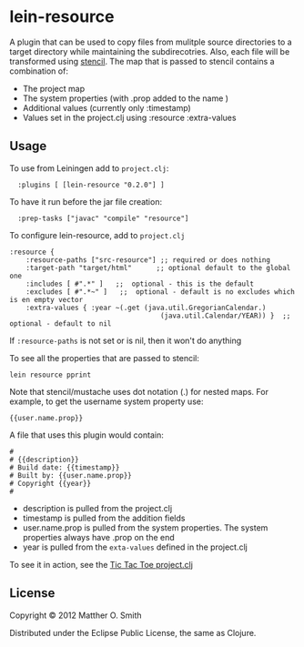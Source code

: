 # lein-resource

A plugin that can be used to copy files from mulitple source
directories to a target directory while maintaining the subdirecotries.  Also, each file
will be transformed using [stencil](https://github.com/davidsantiago/stencil).  The map 
that is passed to stencil contains a combination of:

* The project map
* The system properties (with .prop added to the name )
* Additional values (currently only :timestamp)
* Values set in the project.clj using :resource :extra-values

## Usage

To use from Leiningen add to `project.clj`:

      :plugins [ [lein-resource "0.2.0"] ]

To have it run before the jar file creation:

      :prep-tasks ["javac" "compile" "resource"]

To configure lein-resource, add to `project.clj`

    :resource {
        :resource-paths ["src-resource"] ;; required or does nothing
        :target-path "target/html"      ;; optional default to the global one
		:includes [ #".*" ]   ;;  optional - this is the default
		:excludes [ #".*~" ]   ;;  optional - default is no excludes which is en empty vector
        :extra-values { :year ~(.get (java.util.GregorianCalendar.)
                                         (java.util.Calendar/YEAR)) }  ;; optional - default to nil

If `:resource-paths` is not set or is nil, then it won't do anything

To see all the properties that are passed to stencil:

    lein resource pprint

Note that stencil/mustache uses dot notation (.) for nested maps.  For example, to get the username 
system property use:

    {{user.name.prop}}

A file that uses this plugin would contain:

    #
    # {{description}}
    # Build date: {{timestamp}}
    # Built by: {{user.name.prop}}
    # Copyright {{year}}
    #

* description is pulled from the project.clj
* timestamp is pulled from the addition fields
* user.name.prop is pulled from the system properties.  The system properties always have .prop on the end
* year is pulled from the `exta-values` defined in the project.clj

To see it in action, see the [Tic Tac Toe project.clj](https://github.com/m0smith/tic-tac-toe/blob/master/project.clj)


## License

Copyright &copy; 2012 Matther O. Smith

Distributed under the Eclipse Public License, the same as Clojure.
